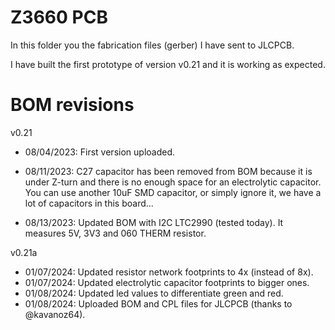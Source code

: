 # Z3660 PCB

In this folder you the fabrication files (gerber) I have sent to JLCPCB.

I have built the first prototype of version v0.21 and it is working as expected.

# BOM revisions
v0.21
 * 08/04/2023: First version uploaded.

 * 08/11/2023: C27 capacitor has been removed from BOM because it is under Z-turn and there is no enough space for an electrolytic capacitor. You can use another 10uF SMD capacitor, or simply ignore it, we have a lot of capacitors in this board...

 * 08/13/2023: Updated BOM with I2C LTC2990 (tested today). It measures 5V, 3V3 and 060 THERM resistor.

v0.21a
 * 01/07/2024: Updated resistor network footprints to 4x (instead of 8x).
 * 01/07/2024: Updated electrolytic capacitor footprints to bigger ones.
 * 01/08/2024: Updated led values to differentiate green and red.
 * 01/08/2024: Uploaded BOM and CPL files for JLCPCB (thanks to @kavanoz64).
